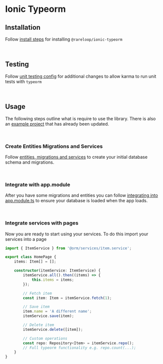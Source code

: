 # Ionic Typeorm

## Installation

Follow [install steps](./docs/install.md) for installing `@rareloop/ionic-typeorm`

</br>

## Testing

Follow [unit testing config](./docs/testing.md) for additional changes to allow karma to run unit tests with `typeorm`

</br>

## Usage

The following steps outline what is require to use the library. There is also an [example project](../example/README.md) that has already been updated.

</br>

### Create Entities Migrations and Services

Follow [entities, migrations and services](./docs/database.md) to create your initial database schema and migrations.

</br>

### Integrate with app.module

After you have some migrations and entities you can follow [integrating into app.module.ts](./docs/integration.md) to ensure your database is loaded when the app loads.

</br>

### Integrate services with pages

Now you are ready to start using your services. To do this import your services into a page

``` typescript
import { ItemService } from '@orm/services/item.service';

export class HomePage {
    items: Item[] = [];

    constructor(itemService: ItemService) {
        itemService.all().then((items) => {
            this.items = items;
        });

        // Fetch item
        const item: Item = itemService.fetch(1);

        // Save item
        item.name = 'A different name';
        itemService.save(item);

        // Delete item
        itemService.delete([item]);

        // Custom operations
        const repo: Repository<Item> = itemService.repo();
        // Full typeorm functionality e.g. repo.count(...);
    }
}
```

</br>
